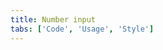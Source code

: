 ```yaml
---
title: Number input
tabs: ['Code', 'Usage', 'Style']
---
```



<component
    name="Number Input"
    component="number-input"
    variation="number-input"
    experimental="true"
    hasReactVersion="true"
    hasVueVersion="numberinput--default"
    >
</component>
<component-docs component="number-input" experimental="true"></component-docs>

